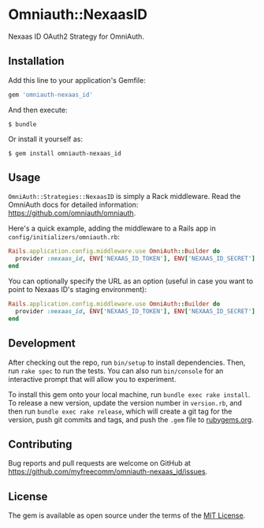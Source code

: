 # Omniauth::NexaasID

Nexaas ID OAuth2 Strategy for OmniAuth.

## Installation

Add this line to your application's Gemfile:

```ruby
gem 'omniauth-nexaas_id'
```

And then execute:

    $ bundle

Or install it yourself as:

    $ gem install omniauth-nexaas_id

## Usage

`OmniAuth::Strategies::NexaasID` is simply a Rack middleware. Read the OmniAuth
docs for detailed information: https://github.com/omniauth/omniauth.

Here's a quick example, adding the middleware to a Rails app in
`config/initializers/omniauth.rb`:

```ruby
Rails.application.config.middleware.use OmniAuth::Builder do
  provider :nexaas_id, ENV['NEXAAS_ID_TOKEN'], ENV['NEXAAS_ID_SECRET']
end
```

You can optionally specify the URL as an option (useful in case you want to
point to Nexaas ID's staging environment):

```ruby
Rails.application.config.middleware.use OmniAuth::Builder do
  provider :nexaas_id, ENV['NEXAAS_ID_TOKEN'], ENV['NEXAAS_ID_SECRET'], client_options: { site: ENV['NEXAAS_ID_URL'] }
end
```

## Development

After checking out the repo, run `bin/setup` to install dependencies. Then, run
`rake spec` to run the tests. You can also run `bin/console` for an interactive
prompt that will allow you to experiment.

To install this gem onto your local machine, run `bundle exec rake install`. To
release a new version, update the version number in `version.rb`, and then run
`bundle exec rake release`, which will create a git tag for the version, push
git commits and tags, and push the `.gem` file to
[rubygems.org](https://rubygems.org).

## Contributing

Bug reports and pull requests are welcome on GitHub at
https://github.com/myfreecomm/omniauth-nexaas_id/issues.


## License

The gem is available as open source under the terms of the
[MIT License](http://opensource.org/licenses/MIT).

